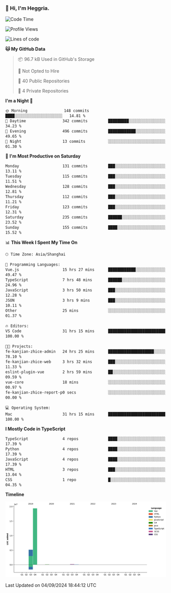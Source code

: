 ### 👋 Hi, I'm Heggria.

<!--START_SECTION:waka-->
![Code Time](http://img.shields.io/badge/Code%20Time-596%20hrs%2051%20mins-blue)

![Profile Views](http://img.shields.io/badge/Profile%20Views-127-blue)

![Lines of code](https://img.shields.io/badge/From%20Hello%20World%20I%27ve%20Written-24.7%20million%20lines%20of%20code-blue)

**🐱 My GitHub Data** 

> 📦 96.7 kB Used in GitHub's Storage 
 > 
> 🚫 Not Opted to Hire
 > 
> 📜 40 Public Repositories 
 > 
> 🔑 4 Private Repositories 
 > 
**I'm a Night 🦉** 

```text
🌞 Morning                148 commits         ████░░░░░░░░░░░░░░░░░░░░░   14.81 % 
🌆 Daytime                342 commits         █████████░░░░░░░░░░░░░░░░   34.23 % 
🌃 Evening                496 commits         ████████████░░░░░░░░░░░░░   49.65 % 
🌙 Night                  13 commits          ░░░░░░░░░░░░░░░░░░░░░░░░░   01.30 % 
```
📅 **I'm Most Productive on Saturday** 

```text
Monday                   131 commits         ███░░░░░░░░░░░░░░░░░░░░░░   13.11 % 
Tuesday                  115 commits         ███░░░░░░░░░░░░░░░░░░░░░░   11.51 % 
Wednesday                128 commits         ███░░░░░░░░░░░░░░░░░░░░░░   12.81 % 
Thursday                 112 commits         ███░░░░░░░░░░░░░░░░░░░░░░   11.21 % 
Friday                   123 commits         ███░░░░░░░░░░░░░░░░░░░░░░   12.31 % 
Saturday                 235 commits         ██████░░░░░░░░░░░░░░░░░░░   23.52 % 
Sunday                   155 commits         ████░░░░░░░░░░░░░░░░░░░░░   15.52 % 
```


📊 **This Week I Spent My Time On** 

```text
🕑︎ Time Zone: Asia/Shanghai

💬 Programming Languages: 
Vue.js                   15 hrs 27 mins      ████████████░░░░░░░░░░░░░   49.47 % 
TypeScript               7 hrs 48 mins       ██████░░░░░░░░░░░░░░░░░░░   24.96 % 
JavaScript               3 hrs 50 mins       ███░░░░░░░░░░░░░░░░░░░░░░   12.28 % 
JSON                     3 hrs 9 mins        ███░░░░░░░░░░░░░░░░░░░░░░   10.11 % 
Other                    25 mins             ░░░░░░░░░░░░░░░░░░░░░░░░░   01.37 % 

🔥 Editors: 
VS Code                  31 hrs 15 mins      █████████████████████████   100.00 % 

🐱‍💻 Projects: 
fe-kanjian-zhice-admin   24 hrs 25 mins      ████████████████████░░░░░   78.10 % 
fe-kanjian-zhice-web     3 hrs 32 mins       ███░░░░░░░░░░░░░░░░░░░░░░   11.33 % 
eslint-plugin-vue        2 hrs 59 mins       ██░░░░░░░░░░░░░░░░░░░░░░░   09.59 % 
vue-core                 18 mins             ░░░░░░░░░░░░░░░░░░░░░░░░░   00.97 % 
fe-kanjian-zhice-report-p0 secs              ░░░░░░░░░░░░░░░░░░░░░░░░░   00.00 % 

💻 Operating System: 
Mac                      31 hrs 15 mins      █████████████████████████   100.00 % 
```

**I Mostly Code in TypeScript** 

```text
TypeScript               4 repos             ████░░░░░░░░░░░░░░░░░░░░░   17.39 % 
Python                   4 repos             ████░░░░░░░░░░░░░░░░░░░░░   17.39 % 
JavaScript               4 repos             ████░░░░░░░░░░░░░░░░░░░░░   17.39 % 
HTML                     3 repos             ███░░░░░░░░░░░░░░░░░░░░░░   13.04 % 
CSS                      1 repo              █░░░░░░░░░░░░░░░░░░░░░░░░   04.35 % 
```



**Timeline**

![Lines of Code chart](https://raw.githubusercontent.com/Heggria/Heggria/main/assets/bar_graph.png)


 Last Updated on 04/09/2024 18:44:12 UTC
<!--END_SECTION:waka-->
